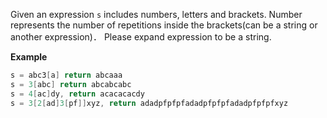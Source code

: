 Given an expression `s` includes numbers, letters and brackets. 
Number represents the number of repetitions inside the brackets(can be a string or another expression)．
Please expand expression to be a string.

**Example**
```java
s = abc3[a] return abcaaa
s = 3[abc] return abcabcabc
s = 4[ac]dy, return acacacacdy
s = 3[2[ad]3[pf]]xyz, return adadpfpfpfadadpfpfpfadadpfpfpfxyz
```